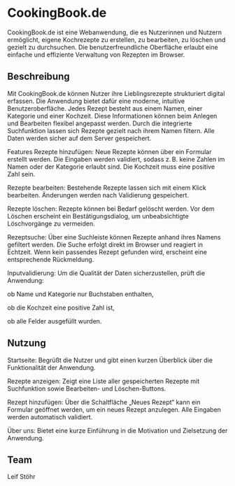# CookingBook.de
CookingBook.de ist eine Webanwendung, die es Nutzerinnen und Nutzern ermöglicht, eigene Kochrezepte zu erstellen, zu bearbeiten, zu löschen und gezielt zu durchsuchen. Die benutzerfreundliche Oberfläche erlaubt eine einfache und effiziente Verwaltung von Rezepten im Browser.

## Beschreibung
Mit CookingBook.de können Nutzer ihre Lieblingsrezepte strukturiert digital erfassen. Die Anwendung bietet dafür eine moderne, intuitive Benutzeroberfläche. Jedes Rezept besteht aus einem Namen, einer Kategorie und einer Kochzeit. Diese Informationen können beim Anlegen und Bearbeiten flexibel angepasst werden. Durch die integrierte Suchfunktion lassen sich Rezepte gezielt nach ihrem Namen filtern. Alle Daten werden sicher auf dem Server gespeichert.

Features
Rezepte hinzufügen:
Neue Rezepte können über ein Formular erstellt werden. Die Eingaben werden validiert, sodass z. B. keine Zahlen im Namen oder der Kategorie erlaubt sind. Die Kochzeit muss eine positive Zahl sein.

Rezepte bearbeiten:
Bestehende Rezepte lassen sich mit einem Klick bearbeiten. Änderungen werden nach Validierung gespeichert.

Rezepte löschen:
Rezepte können bei Bedarf gelöscht werden. Vor dem Löschen erscheint ein Bestätigungsdialog, um unbeabsichtigte Löschvorgänge zu vermeiden.

Rezeptsuche:
Über eine Suchleiste können Rezepte anhand ihres Namens gefiltert werden. Die Suche erfolgt direkt im Browser und reagiert in Echtzeit. Wenn kein passendes Rezept gefunden wird, erscheint eine entsprechende Rückmeldung.

Inputvalidierung:
Um die Qualität der Daten sicherzustellen, prüft die Anwendung:

ob Name und Kategorie nur Buchstaben enthalten,

ob die Kochzeit eine positive Zahl ist,

ob alle Felder ausgefüllt wurden.

## Nutzung
Startseite:
Begrüßt die Nutzer und gibt einen kurzen Überblick über die Funktionalität der Anwendung.

Rezepte anzeigen:
Zeigt eine Liste aller gespeicherten Rezepte mit Suchfunktion sowie Bearbeiten- und Löschen-Buttons.

Rezept hinzufügen:
Über die Schaltfläche „Neues Rezept“ kann ein Formular geöffnet werden, um ein neues Rezept anzulegen. Alle Eingaben werden automatisch validiert.

Über uns:
Bietet eine kurze Einführung in die Motivation und Zielsetzung der Anwendung.

## Team
Leif Stöhr

